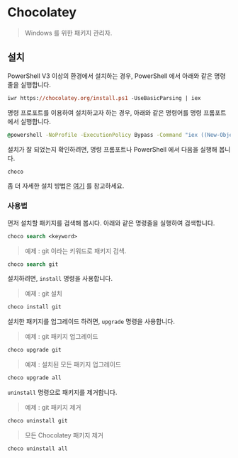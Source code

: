 # Chocolatey

> Windows 를 위한 패키지 관리자.

## 설치

PowerShell V3 이상의 환경에서 설치하는 경우, PowerShell 에서 아래와 같은 명령줄을 실행합니다.

```ps
iwr https://chocolatey.org/install.ps1 -UseBasicParsing | iex
```

명령 프로포트를 이용하여 설치하고자 하는 경우, 아래와 같은 명령어를 명령 프롬포트에서 실행합니다.

```cmd
@powershell -NoProfile -ExecutionPolicy Bypass -Command "iex ((New-Object System.Net.WebClient).DownloadString('https://chocolatey.org/install.ps1'))" && SET "PATH=%PATH%;%ALLUSERSPROFILE%\chocolatey\bin"
```

설치가 잘 되었는지 확인하려면, 명령 프롬포트나 PowerShell 에서 다음을 실행해 봅니다.

```cmd
choco
```

좀 더 자세한 설치 방법은 [여기](https://chocolatey.org/install) 를 참고하세요.

### 사용법

먼저 설치할 패키지를 검색해 봅시다. 아래와 같은 명령줄을 실행하여 검색합니다.

```ps
choco search <keyword>
```

>예제 : git 이라는 키워드로 패키지 검색.
```ps
choco search git
```

설치하려면, `install` 명령을 사용합니다.

> 예제 : git 설치
```ps
choco install git
```

설치한 패키지를 업그레이드 하려면, `upgrade` 명령을 사용합니다.

> 예제 : git 패키지 업그레이드
```ps
choco upgrade git
```

> 예제 : 설치된 모든 패키지 업그레이드
```ps
choco upgrade all
```

`uninstall` 명령으로 패키지를 제거합니다.

> 예제 : git 패키지 제거
```ps
choco uninstall git
```

> 모든 Chocolatey 패키지 제거
```ps
choco uninstall all
```
